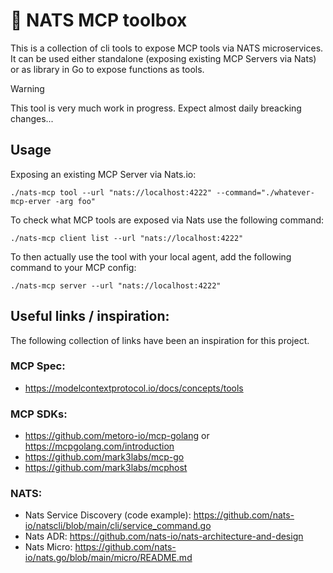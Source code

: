 # 🧰 NATS MCP toolbox

This is a collection of cli tools to expose MCP tools via NATS microservices. It can be used either standalone (exposing existing MCP Servers via Nats) or as library in Go to expose functions as tools.

> [!WARNING]
> This tool is very much work in progress. Expect almost daily breacking changes...

## Usage

Exposing an existing MCP Server via Nats.io:
```
./nats-mcp tool --url "nats://localhost:4222" --command="./whatever-mcp-erver -arg foo"
```

To check what MCP tools are exposed via Nats use the following command:
```
./nats-mcp client list --url "nats://localhost:4222"
```

To then actually use the tool with your local agent, add the following command to your MCP config:
```
./nats-mcp server --url "nats://localhost:4222"
```


## Useful links / inspiration:

The following collection of links have been an inspiration for this project.

### MCP Spec:
- https://modelcontextprotocol.io/docs/concepts/tools

### MCP SDKs:
- https://github.com/metoro-io/mcp-golang or https://mcpgolang.com/introduction
- https://github.com/mark3labs/mcp-go
- https://github.com/mark3labs/mcphost

### NATS:
- Nats Service Discovery (code example): https://github.com/nats-io/natscli/blob/main/cli/service_command.go
- Nats ADR: https://github.com/nats-io/nats-architecture-and-design
- Nats Micro: https://github.com/nats-io/nats.go/blob/main/micro/README.md